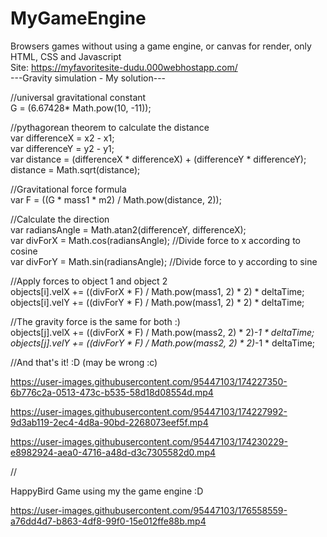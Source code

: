 # MyGameEngine
Browsers games without using a game engine, or canvas for render, only HTML, CSS and Javascript <br/>
Site: https://myfavoritesite-dudu.000webhostapp.com/ <br/>
---Gravity simulation - My solution--- <br/>

//universal gravitational constant <br/>
G = (6.67428* Math.pow(10, -11));

//pythagorean theorem to calculate the distance <br/>
var differenceX = x2 - x1; <br/>
var differenceY = y2 - y1; <br/>
var distance = (differenceX * differenceX) + (differenceY * differenceY); <br/>
distance = Math.sqrt(distance); <br/>

//Gravitational force formula <br/>
var F = ((G * mass1 * m2) / Math.pow(distance, 2));

//Calculate the direction <br/>
var radiansAngle = Math.atan2(differenceY, differenceX); <br/>
var divForX = Math.cos(radiansAngle); //Divide force to x according to cosine <br/>
var divForY = Math.sin(radiansAngle); //Divide force to y according to sine <br/>

//Apply forces to object 1 and object 2 <br/>
objects[i].velX += ((divForX * F) / Math.pow(mass1, 2) * 2) * deltaTime; <br/>
objects[i].velY += ((divForY * F) / Math.pow(mass1, 2) * 2) * deltaTime; <br/>
                        
//The gravity force is the same for both :) <br/>
objects[j].velX += ((divForX * F) / Math.pow(mass2, 2) * 2)*-1 * deltaTime; <br/>
objects[j].velY += ((divForY * F) / Math.pow(mass2, 2) * 2)*-1 * deltaTime; <br/>

//And that's it! :D (may be wrong :c)<br/>

https://user-images.githubusercontent.com/95447103/174227350-6b776c2a-0513-473c-b535-58d18d08554d.mp4



https://user-images.githubusercontent.com/95447103/174227992-9d3ab119-2ec4-4d8a-90bd-2268073eef5f.mp4



https://user-images.githubusercontent.com/95447103/174230229-e8982924-aea0-4716-a48d-d3c7305582d0.mp4

//

HappyBird Game using my the game engine :D


https://user-images.githubusercontent.com/95447103/176558559-a76dd4d7-b863-4df8-99f0-15e012ffe88b.mp4



